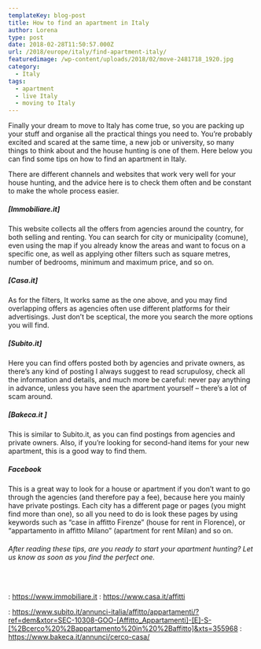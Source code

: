 ```yaml
---
templateKey: blog-post
title: How to find an apartment in Italy
author: Lorena
type: post
date: 2018-02-28T11:50:57.000Z
url: /2018/europe/italy/find-apartment-italy/
featuredimage: /wp-content/uploads/2018/02/move-2481718_1920.jpg
category:
  - Italy
tags:
  - apartment
  - live Italy
  - moving to Italy
---
```


Finally your dream to move to Italy has come true, so you are packing up your stuff and organise all the practical things you need to. You&#8217;re probably excited and scared at the same time, a new job or university, so many things to think about and the house hunting is one of them. Here below you can find some tips on how to find an apartment in Italy.

There are different channels and websites that work very well for your house hunting, and the advice here is to check them often and be constant to make the whole process easier.

##### [Immobiliare.it]

This website collects all the offers from agencies around the country, for both selling and renting. You can search for city or municipality (comune), even using the map if you already know the areas and want to focus on a specific one, as well as applying other filters such as square metres, number of bedrooms, minimum and maximum price, and so on.

##### [Casa.it]

As for the filters, It works same as the one above, and you may find overlapping offers as agencies often use different platforms for their advertisings. Just don&#8217;t be sceptical, the more you search the more options you will find.

##### [Subito.it]

Here you can find offers posted both by agencies and private owners, as there&#8217;s any kind of posting I always suggest to read scrupulosy, check all the information and details, and much more be careful: never pay anything in advance, unless you have seen the apartment yourself &#8211; there&#8217;s a lot of scam around.

##### [Bakeca.it ]

This is similar to Subito.it, as you can find postings from agencies and private owners. Also, if you&#8217;re looking for second-hand items for your new apartment, this is a good way to find them.

##### Facebook

This is a great way to look for a house or apartment if you don&#8217;t want to go through the agencies (and therefore pay a fee), because here you mainly have private postings. Each city has a different page or pages (you might find more than one), so all you need to do is look these pages by using keywords such as &#8220;case in affitto Firenze&#8221; (house for rent in Florence), or &#8220;appartamento in affitto Milano&#8221; (apartment for rent Milan) and so on.

###### After reading these tips, are you ready to start your apartment hunting? Let us know as soon as you find the perfect one.

&nbsp;

: https://www.immobiliare.it
: https://www.casa.it/affitti

: https://www.subito.it/annunci-italia/affitto/appartamenti/?ref=dem&xtor=SEC-10308-GOO-[Affitto_Appartamenti]-[E]-S-[%2Bcerco%20%2Bappartamento%20in%20%2Baffitto]&xts=355968
: https://www.bakeca.it/annunci/cerco-casa/
